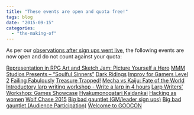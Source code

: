 ```yaml
---
title: "These events are open and quota free!"
tags: blog
date: "2015-09-15"
categories: 
  - "the-making-of"
---
```


As per our [observations after sign ups went live](http://www.bigbadcon.com/game-quota-lifted-for-large-events/), the following events are now open and do not count against your quota:

[Representation in RPG Art and Sketch Jam: Picture Yourself a Hero](http://www.bigbadcon.com/events/representation-in-rpg-art-and-sketch-jam-picture-yourself-a-hero/) [MMM Studios Presents – “Soulful Sinners”](http://www.bigbadcon.com/events/mmm-studios-presents-soulful-sinners/) [Dark Ridings](http://www.bigbadcon.com/events/dark-ridings) [Improv for Gamers Level 2](http://www.bigbadcon.com/events/improv-for-gamers-level-2-2) [Failing Fabulously](http://www.bigbadcon.com/events/failing-fabulously) [Treasure Trapped!](http://www.bigbadcon.com/events/treasure-trapped) [](http://www.bigbadcon.com/events/mermaid-2) [Mecha vs Kaiju: Fate of the World](http://www.bigbadcon.com/events/mecha-vs-kaiju-fate-of-the-world/) [Introductory larp writing workshop - Write a larp in 4 hours](http://www.bigbadcon.com/events/introductory-larp-writing-workshop-write-a-larp-in-4-hours) [Larp Writers' Workshop: Games Showcase](http://www.bigbadcon.com/events/larp-writers-workshop-games-showcase) [Hyakumonogatari Kaidankai](http://www.bigbadcon.com/events/hyakumonogatari-kaidankai) [Hacking as women](http://www.bigbadcon.com/events/hacking-as-women) [Wolf Chase 2015](http://www.bigbadcon.com/events/wolf-chase-2015) [Big bad gauntlet (GM/leader sign ups)](http://www.bigbadcon.com/events/big-bad-gauntlet-gmleader-sign-ups-2) [Big bad gauntlet (Audience Participation)](http://www.bigbadcon.com/events/big-bad-gauntlet-audience-participation) [Welcome to GOOCON](http://www.bigbadcon.com/events/welcome-to-goocon/)
